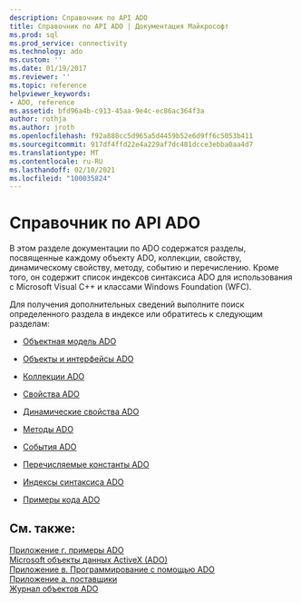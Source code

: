 ```yaml
---
description: Справочник по API ADO
title: Справочник по API ADO | Документация Майкрософт
ms.prod: sql
ms.prod_service: connectivity
ms.technology: ado
ms.custom: ''
ms.date: 01/19/2017
ms.reviewer: ''
ms.topic: reference
helpviewer_keywords:
- ADO, reference
ms.assetid: bfd96a4b-c913-45aa-9e4c-ec86ac364f3a
author: rothja
ms.author: jroth
ms.openlocfilehash: f92a888cc5d965a5d4459b52e6d9ff6c5053b411
ms.sourcegitcommit: 917df4ffd22e4a229af7dc481dcce3ebba0aa4d7
ms.translationtype: MT
ms.contentlocale: ru-RU
ms.lasthandoff: 02/10/2021
ms.locfileid: "100035824"
---
```

# <a name="ado-api-reference"></a>Справочник по API ADO
В этом разделе документации по ADO содержатся разделы, посвященные каждому объекту ADO, коллекции, свойству, динамическому свойству, методу, событию и перечислению. Кроме того, он содержит список индексов синтаксиса ADO для использования с Microsoft Visual C++ и классами Windows Foundation (WFC).  
  
 Для получения дополнительных сведений выполните поиск определенного раздела в индексе или обратитесь к следующим разделам:  
  
-   [Объектная модель ADO](./ado-object-model.md)  
  
-   [Объекты и интерфейсы ADO](./ado-objects-and-interfaces.md)  
  
-   [Коллекции ADO](./ado-collections.md)  
  
-   [Свойства ADO](./ado-properties.md)  
  
-   [Динамические свойства ADO](./ado-dynamic-properties.md)  
  
-   [Методы ADO](./ado-methods.md)  
  
-   [События ADO](./ado-events.md)  
  
-   [Перечисляемые константы ADO](./ado-enumerated-constants.md)  
  
-   [Индексы синтаксиса ADO](./ado-syntax-indexes.md)  
  
-   [Примеры кода ADO](./ado-code-examples.md)  
  
## <a name="see-also"></a>См. также:  
 [Приложение г. примеры ADO](../../guide/appendixes/appendix-d-ado-samples.md)   
 [Microsoft объекты данных ActiveX (ADO)](../../microsoft-activex-data-objects-ado.md)   
 [Приложение в. Программирование с помощью ADO](../../guide/appendixes/appendix-c-programming-with-ado.md)   
 [Приложение а. поставщики](../../guide/appendixes/appendix-a-providers.md)   
 [Журнал объектов ADO](../../guide/ado-history.md)